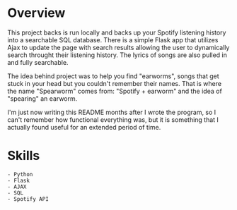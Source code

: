 # Overview
This project backs is run locally and backs up your Spotify listening history
into a searchable SQL database. There is a simple Flask app that utilizes
Ajax to update the page with search results allowing the user to 
dynamically search throught their listening history. The lyrics of songs
are also pulled in and fully searchable.

The idea behind project was to help you find "earworms", songs that
get stuck in your head but you couldn't remember their names. That is
where the name "Spearworm" comes from: "Spotify + earworm" and the idea
of "spearing" an earworm.

I'm just now writing this README months after I wrote the program, so I can't
remember how functional everything was, but it is something that I actually
found useful for an extended period of time.

# Skills
    - Python
    - Flask
    - AJAX
    - SQL
    - Spotify API